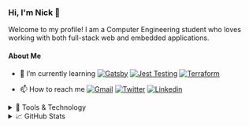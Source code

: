### Hi, I'm Nick 👋

Welcome to my profile! I am a Computer Engineering student who loves working with both full-stack web and embedded applications.

#### About Me

- 🌱 I’m currently learning [![Gatsby](https://img.shields.io/badge/Gatsby-663399?style=for-the-badge&logo=Gatsby&logoColor=ffffff)](https://www.gatsbyjs.com/) [![Jest Testing](https://img.shields.io/badge/Jest-C21325?style=for-the-badge&logo=Jest&logoColor=ffffff)](https://jestjs.io/) [![Terraform](https://img.shields.io/badge/Terraform-623CE4?style=for-the-badge&logo=Terraform&logoColor=ffffff)](https://www.terraform.io/)

- 📫 How to reach me [![Gmail](https://img.shields.io/badge/Gmail-EA4335?style=for-the-badge&logo=gmail&logoColor=ffffff)](mailto:nichandy@gmail.com) [![Twitter](https://img.shields.io/badge/Twitter-1DA1F2?style=for-the-badge&logo=twitter&logoColor=ffffff)](https://twitter.com/Nick_Handy) [![Linkedin](https://img.shields.io/badge/Linkedin-0077B5?style=for-the-badge&logo=Linkedin&logoColor=ffffff)](https://www.linkedin.com/in/nicholashandy/)

<details>
<summary>🔧 Tools & Technology</summary>
<br>

#### Operating System & Tools

[![macOS](https://img.shields.io/badge/macOS-292e33?style=flat-square&logo=apple&logoColor=ffffff)](https://www.apple.com/macos/big-sur/)
[![Windows](https://img.shields.io/badge/Widows-0078D6?style=flat-square&logo=Windows&logoColor=ffffff)](https://www.microsoft.com/en-us/windows/)

[![VS Code](https://img.shields.io/badge/IDE-VSCode-%23007ACC?style=flat-square&logo=Visual-studio-code)](https://code.visualstudio.com/)
[![Intellij IDEA](https://img.shields.io/badge/Intellij-IDEA-000000?style=flat-square&logo=Intellij-idea&logoColor=ffffff)](https://www.jetbrains.com/idea/)

#### Tech Stack

[![C](https://img.shields.io/badge/C-A8B9CC?style=flat-square&logo=c&logoColor=ffffff)]()
[![C++](https://img.shields.io/badge/C%2B%2B-00599C?style=flat-square&logo=C%2B%2B&logoColor=ffffff)]()
[![Python](https://img.shields.io/badge/Python-3776AB?style=flat-square&logo=Python&logoColor=ffffff)]()
[![JavaScript](https://img.shields.io/badge/JavaScript-F7DF1E?style=flat-square&logo=JavaScript&logoColor=000000)](https://www.javascript.com)
[![Java](https://img.shields.io/badge/Java-007396?style=flat-square&logo=Java&logoColor=ffffff)](https://www.java.com/en/)

[![React](https://img.shields.io/badge/React-61DAFB?style=flat-square&logo=React&logoColor=ffffff)](https://reactjs.org/)
[![Redux](https://img.shields.io/badge/Redux-764ABC?style=flat-square&logo=Redux&logoColor=ffffff)](https://redux.js.org/)
[![Gatsby](https://img.shields.io/badge/Gatsby-663399?style=flat-square&logo=Gatsby&logoColor=ffffff)](https://www.gatsbyjs.com/)
[![Webpack](https://img.shields.io/badge/Webpack-8DD6F9?style=flat-square&logo=Webpack&logoColor=ffffff)](https://webpack.js.org/)

[![Node.js](https://img.shields.io/badge/Node.js-339933?style=flat-square&logo=Node.js&logoColor=ffffff)](https://nodejs.org/en/)
[![Express](https://img.shields.io/badge/Express-000000?style=flat-square&logo=Express&logoColor=ffffff)](https://expressjs.com/)
[![NGinx](https://img.shields.io/badge/NGinx-269539?style=flat-square&logo=NGinx&logoColor=ffffff)](https://nginx.org/en/)

[![MongoDB](https://img.shields.io/badge/MongoDB-47A248?style=flat-square&logo=MongoDB&logoColor=ffffff)](https://www.mongodb.com/)
[![MySQL](https://img.shields.io/badge/MySQL-4479A1?style=flat-square&logo=MySQL&logoColor=ffffff)](https://www.mysql.com/)

[![RabbitMQ](https://img.shields.io/badge/RabbitMQ-FF6600?style=flat-square&logo=RabbitMQ&logoColor=ffffff)](https://www.rabbitmq.com/)
[![Mapbox](https://img.shields.io/badge/Mapbox-000000?style=flat-square&logo=Mapbox&logoColor=ffffff)](https://www.mapbox.com/)

[![Git](https://img.shields.io/badge/Git-F05032?style=flat-square&logo=Git&logoColor=ffffff)](https://github.com/)
[![Docker](https://img.shields.io/badge/Docker-2496ED?style=flat-square&logo=docker&logoColor=ffffff)](https://www.docker.com/)
[![Amazon AWS](https://img.shields.io/badge/Amazon_AWS-232F3E?style=flat-square&logo=amazonaws&logoColor=ffffff)](https://aws.amazon.com/)
[![Heroku](https://img.shields.io/badge/Heroku-430098?style=flat-square&logo=heroku&logoColor=ffffff)](https://www.heroku.com/)

[![HTML5](https://img.shields.io/badge/HTML5-E34F26?style=flat-square&logo=html5&logoColor=ffffff)](https://sass-lang.com/)
[![CSS](https://img.shields.io/badge/CSS-1572B6?style=flat-square&logo=css3&logoColor=ffffff)](https://sass-lang.com/)
[![Sass](https://img.shields.io/badge/Sass-CC6699?style=flat-square&logo=Sass&logoColor=ffffff)](https://sass-lang.com/)
[![Bootstrap](https://img.shields.io/badge/Bootstrap-7952B3?style=flat-square&logo=Bootstrap&logoColor=ffffff)](https://getbootstrap.com/)
[![Bulma](https://img.shields.io/badge/Bulma-00D1B2?style=flat-square&logo=Bulma&logoColor=ffffff)](https://bulma.io/)

</details>

<details>
<summary>📈 GitHub Stats </summary>
<br>

#### Stats

[![Nick's GitHub stats](https://github-readme-stats.vercel.app/api?username=nichandy&show_icons=true&theme=tokyonight))](https://github.com/anuraghazra/github-readme-stats)

[![Top Langs](https://github-readme-stats.vercel.app/api/top-langs/?username=nichandy&layout=compact&langs_count=6&hide=scss,dockerfile,shell)](https://github.com/anuraghazra/github-readme-stats)

<!--START_SECTION:waka-->

**I'm an Early 🐤**

```text
🌞 Morning    22 commits     █░░░░░░░░░░░░░░░░░░░░░░░░   6.34%
🌆 Daytime    163 commits    ███████████░░░░░░░░░░░░░░   46.97%
🌃 Evening    124 commits    █████████░░░░░░░░░░░░░░░░   35.73%
🌙 Night      38 commits     ██░░░░░░░░░░░░░░░░░░░░░░░   10.95%

```

📅 **I'm Most Productive on Tuesday**

```text
Monday       64 commits     ████░░░░░░░░░░░░░░░░░░░░░   18.44%
Tuesday      68 commits     █████░░░░░░░░░░░░░░░░░░░░   19.6%
Wednesday    50 commits     ███░░░░░░░░░░░░░░░░░░░░░░   14.41%
Thursday     52 commits     ███░░░░░░░░░░░░░░░░░░░░░░   14.99%
Friday       42 commits     ███░░░░░░░░░░░░░░░░░░░░░░   12.1%
Saturday     39 commits     ██░░░░░░░░░░░░░░░░░░░░░░░   11.24%
Sunday       32 commits     ██░░░░░░░░░░░░░░░░░░░░░░░   9.22%

```

📊 **This Week I Spent My Time On**

```text
💬 Programming Languages:
Python                   16 hrs 52 mins      ████████████████████████░   98.35%
C++                      11 mins             ░░░░░░░░░░░░░░░░░░░░░░░░░   1.08%
Markdown                 1 min               ░░░░░░░░░░░░░░░░░░░░░░░░░   0.19%
JSON                     1 min               ░░░░░░░░░░░░░░░░░░░░░░░░░   0.13%
Text                     1 min               ░░░░░░░░░░░░░░░░░░░░░░░░░   0.12%

```

**I Mostly Code in JavaScript**

```text
JavaScript               8 repos             ███████████░░░░░░░░░░░░░░   47.06%
C++                      2 repos             ███░░░░░░░░░░░░░░░░░░░░░░   11.76%
C                        2 repos             ███░░░░░░░░░░░░░░░░░░░░░░   11.76%
HTML                     1 repo              █░░░░░░░░░░░░░░░░░░░░░░░░   5.88%
VHDL                     1 repo              █░░░░░░░░░░░░░░░░░░░░░░░░   5.88%

```

<!--END_SECTION:waka-->
</details>
